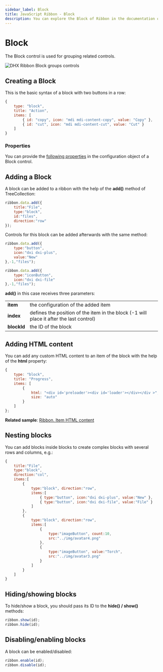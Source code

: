```yaml
---
sidebar_label: Block
title: JavaScript Ribbon - Block 
description: You can explore the Block of Ribbon in the documentation of the DHTMLX JavaScript UI library. Browse developer guides and API reference, try out code examples and live demos, and download a free 30-day evaluation version of DHTMLX Suite 7.
---
```


# Block

The Block control is used for grouping related controls.

![DHX Ribbon Block groups controls](../assets/ribbon/ribbon_block.png)

## Creating a Block

This is the basic syntax of a block with two buttons in a row:

~~~js
{
    type: "block",
    title: "Action",        
    items: [
        { id: "copy", icon: "mdi mdi-content-copy", value: "Copy" },
        { id: "cut", icon: "mdi mdi-content-cut", value: "Cut" }
    ]
}
~~~

### Properties

You can provide the [following properties](ribbon/api/api_block_properties.md) in the configuration object of a Block control.

## Adding a Block

A block can be added to a ribbon with the help of the **add()** method of TreeCollection:

~~~js
ribbon.data.add({
    title:"File",
    type:"block",
    id:"files",
    direction:"row"
});
~~~

Controls for this block can be added afterwards with the same method:

~~~js
ribbon.data.add({
    type:"button",
    icon:"dxi dxi-plus",
    value:"New"
},-1,"files");

ribbon.data.add({
    type:"iconButton",
    icon:"dxi dxi-file"
},-1,"files");
~~~

**add()** in this case receives three parameters:

<table>
	<tbody>
        <tr>
			<td><b>item</b></td>
			<td>the configuration of the added item</td>
		</tr>
        <tr>
			<td><b>index</b></td>
			<td>defines the position of the item in the block (-1 will place it after the last control)</td>
		</tr>
        <tr>
			<td><b>blockId</b></td>
			<td>the ID of the block</td>
		</tr>
    </tbody>
</table>

## Adding HTML content

You can add any custom HTML content to an item of the block with the help of the **html** property:

~~~js
{
	type: "block",
	title: "Progress",
	items: [
		{
		    html: "<div id='preloader'><div id='loader'></div></div >",
			size: "auto"
		}
	]
};
~~~

**Related sample**: [Ribbon. Item HTML content](https://snippet.dhtmlx.com/3djaib6o)

## Nesting blocks

You can add blocks inside blocks to create complex blocks with several rows and columns, e.g.:

~~~js
{
    title:"File",
    type:"block",
    direction:"col", 
    items:[
        {
            type:"block", direction:"row",
            items:[
                { type:"button", icon:"dxi dxi-plus", value:"New" },
                { type:"button", icon:"dxi dxi-file", value:"File" }
            ]
        },
        {
            type:"block", direction:"row",
            items:[
                {
                    type:"imageButton", count:10,
                    src:"../img/avatar4.png"
                },
                {
                    type:"imageButton", value:"Torch",
                    src:"../img/avatar3.png"
                }
            ]
        }
    ]
}
~~~

## Hiding/showing blocks

To hide/show a block, you should pass its ID to the **hide() / show()** methods:

~~~js
ribbon.show(id);
ribbon.hide(id);
~~~

## Disabling/enabling blocks

A block can be enabled/disabled:

~~~js
ribbon.enable(id);
ribbon.disable(id);
~~~
